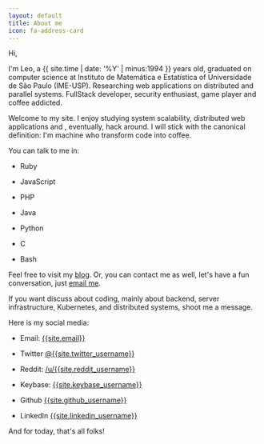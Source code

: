 ```yaml
---
layout: default
title: About me
icon: fa-address-card
---
```

Hi,

I'm Leo, a {{ site.time | date: '%Y' | minus:1994 }} years old, graduated on computer science at Instituto de Matemática e Estatística of Universidade de São Paulo (IME-USP). Researching web applications on distributed and parallel systems. FullStack developer, security enthusiast, game player and coffee addicted. 

Welcome to my site. I enjoy studying system scalability, distributed web applications and , eventually, hack around. I will stick with the canonical definition: I'm machine who transform code into coffee.

You can talk to me in:

- Ruby

- JavaScript

- PHP

- Java

- Python

- C

- Bash

Feel free to visit my [blog]({{site.blog}}). Or, you can contact me as well, let's have a fun conversation, just [email me](mailto:{{site.email}}).

If you want discuss about coding, mainly about backend, server infrastructure, Kubernetes, and distributed systems, shoot me a message.

Here is my social media:

- Email: [{{site.email}}](mailto:{{site.email}})

- Twitter [@{{site.twitter_username}}](https://twitter.com/{{site.twitter_username}})

- Reddit: [/u/{{site.reddit_username}}](https://reddit.com/u/{{site.reddit_username}})

- Keybase: [{{site.keybase_username}}](https://keybase.io/{{site.keybase_username}})

- Github [{{site.github_username}}](https://github.com/{{site.github_username}})

- LinkedIn [{{site.linkedin_username}}](https://www.linkedin.com/in/{{site.linkedin_username}})


And for today, that's all folks!